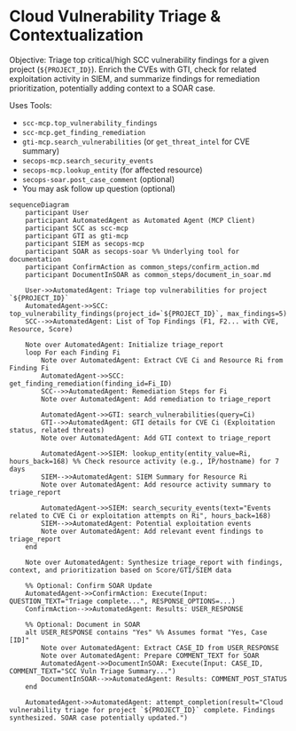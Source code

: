 # Cloud Vulnerability Triage & Contextualization

Objective: Triage top critical/high SCC vulnerability findings for a given project (`${PROJECT_ID}`). Enrich the CVEs with GTI, check for related exploitation activity in SIEM, and summarize findings for remediation prioritization, potentially adding context to a SOAR case.

Uses Tools:

*   `scc-mcp.top_vulnerability_findings`
*   `scc-mcp.get_finding_remediation`
*   `gti-mcp.search_vulnerabilities` (or `get_threat_intel` for CVE summary)
*   `secops-mcp.search_security_events`
*   `secops-mcp.lookup_entity` (for affected resource)
*   `secops-soar.post_case_comment` (optional)
*   You may ask follow up question (optional)

```{mermaid}
sequenceDiagram
    participant User
    participant AutomatedAgent as Automated Agent (MCP Client)
    participant SCC as scc-mcp
    participant GTI as gti-mcp
    participant SIEM as secops-mcp
    participant SOAR as secops-soar %% Underlying tool for documentation
    participant ConfirmAction as common_steps/confirm_action.md
    participant DocumentInSOAR as common_steps/document_in_soar.md

    User->>AutomatedAgent: Triage top vulnerabilities for project `${PROJECT_ID}`
    AutomatedAgent->>SCC: top_vulnerability_findings(project_id=`${PROJECT_ID}`, max_findings=5)
    SCC-->>AutomatedAgent: List of Top Findings (F1, F2... with CVE, Resource, Score)

    Note over AutomatedAgent: Initialize triage_report
    loop For each Finding Fi
        Note over AutomatedAgent: Extract CVE Ci and Resource Ri from Finding Fi
        AutomatedAgent->>SCC: get_finding_remediation(finding_id=Fi_ID)
        SCC-->>AutomatedAgent: Remediation Steps for Fi
        Note over AutomatedAgent: Add remediation to triage_report

        AutomatedAgent->>GTI: search_vulnerabilities(query=Ci)
        GTI-->>AutomatedAgent: GTI details for CVE Ci (Exploitation status, related threats)
        Note over AutomatedAgent: Add GTI context to triage_report

        AutomatedAgent->>SIEM: lookup_entity(entity_value=Ri, hours_back=168) %% Check resource activity (e.g., IP/hostname) for 7 days
        SIEM-->>AutomatedAgent: SIEM Summary for Resource Ri
        Note over AutomatedAgent: Add resource activity summary to triage_report

        AutomatedAgent->>SIEM: search_security_events(text="Events related to CVE Ci or exploitation attempts on Ri", hours_back=168)
        SIEM-->>AutomatedAgent: Potential exploitation events
        Note over AutomatedAgent: Add relevant event findings to triage_report
    end

    Note over AutomatedAgent: Synthesize triage_report with findings, context, and prioritization based on Score/GTI/SIEM data

    %% Optional: Confirm SOAR Update
    AutomatedAgent->>ConfirmAction: Execute(Input: QUESTION_TEXT="Triage complete...", RESPONSE_OPTIONS=...)
    ConfirmAction-->>AutomatedAgent: Results: USER_RESPONSE

    %% Optional: Document in SOAR
    alt USER_RESPONSE contains "Yes" %% Assumes format "Yes, Case [ID]"
        Note over AutomatedAgent: Extract CASE_ID from USER_RESPONSE
        Note over AutomatedAgent: Prepare COMMENT_TEXT for SOAR
        AutomatedAgent->>DocumentInSOAR: Execute(Input: CASE_ID, COMMENT_TEXT="SCC Vuln Triage Summary...")
        DocumentInSOAR-->>AutomatedAgent: Results: COMMENT_POST_STATUS
    end

    AutomatedAgent->>AutomatedAgent: attempt_completion(result="Cloud vulnerability triage for project `${PROJECT_ID}` complete. Findings synthesized. SOAR case potentially updated.")
